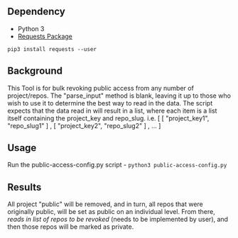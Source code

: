 ## Dependency
* Python 3
* [Requests Package](http://docs.python-requests.org/en/master/)

`
pip3 install requests --user
`

## Background
This Tool is for bulk revoking public access from any number of project/repos. The "parse_input" method is blank, leaving it up to those who wish to use it to determine the best way to read in the data. The script expects that the data read in will result in a list, where each item is a list itself containing the project_key and repo_slug.
i.e. [ [ "project_key1", "repo_slug1" ] , [ "project_key2", "repo_slug2" ] , ... ]

## Usage
Run the public-access-config.py script - `
python3 public-access-config.py
`

## Results
All project "public" will be removed, and in turn, all repos that were originally public, will be set as public on an individual level. From there, *reads in list of repos to be revoked* (needs to be implemented by user), and then those repos will be marked as private.